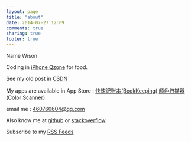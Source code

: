 ```yaml
---
layout: page
title: "about"
date: 2014-07-27 12:09
comments: true
sharing: true
footer: true
---
```


Name Wison

Coding in [iPhone Qzone](https://itunes.apple.com/cn/app/qq-kong-jian/id364183992?mt=8) for food.

See my old post in [CSDN](http://blog.csdn.com/wihing)

My apps are available in App Store : 
	[快速记账本(BookKeeping)](https://itunes.apple.com/cn/app/kuai-su-ji-zhang-ben/id586213297?mt=8) 
	[颜色扫描器(Color Scanner)](https://itunes.apple.com/cn/app/yan-se-sao-miao-qi/id581641986?mt=8)

email me : 460760604@qq.com

Also know me at [github](https://github.com/wisonlin) or 
[stackoverflow](http://stackoverflow.com/users/558017/wihing)

Subscribe to my [RSS Feeds](http://wisonlin.github.com/atom.xml)

